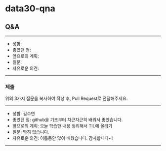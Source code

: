 # data30-qna

## Q&A

---
- 성함: 
- 좋았던 점: 
- 앞으로의 계획:
- 질문:
- 자유로운 의견: 
---

### 제출
위의 3가지 질문을 복사하여 작성 후, Pull Request로 전달해주세요.

---
- 성함: 김수연
- 좋았던 점: github을 기초부터 차근차근히 배워서 좋았습니다.
- 앞으로의 계획: 오늘 학습한 내용 정리해서 TIL에 올리기
- 질문: 딱히 없습니다.
- 자유로운 의견: 이틀동안 많이 배웠습니다. 감사합니다~!
---
